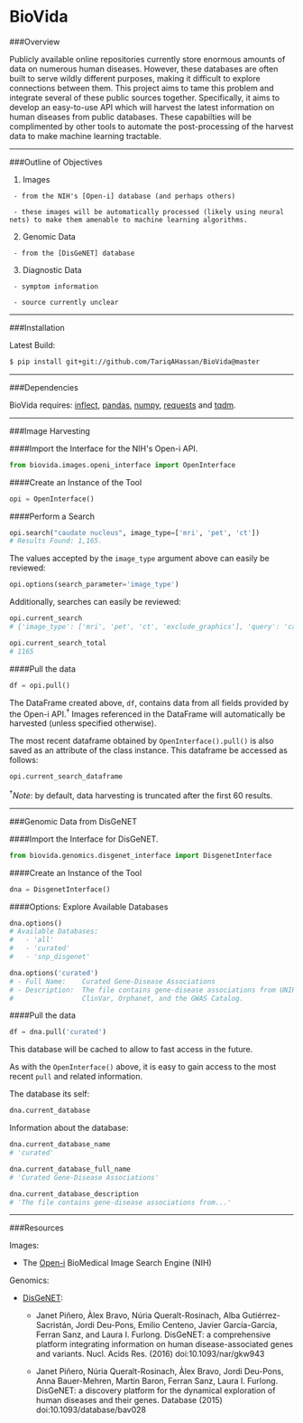 BioVida
===


###Overview

Publicly available online repositories currently store enormous amounts of data on numerous human diseases. However, 
these databases are often built to serve wildly different purposes, making it difficult to explore connections between 
them. This project aims to tame this problem and integrate several of these public sources together.
Specifically, it aims to develop an easy-to-use API which will harvest the latest information on human diseases from 
public databases. These capabilties will be complimented by other tools to automate the post-processing of the harvest 
data to make machine learning tractable.

------------------------------------------------------------------------

###Outline of Objectives

   1. Images
   
     - from the NIH's [Open-i] database (and perhaps others)
        
     - these images will be automatically processed (likely using neural nets) to make them amenable to machine learning algorithms.

   2. Genomic Data
   
     - from the [DisGeNET] database
    
   3. Diagnostic Data
   
     - symptom information
        
     - source currently unclear

------------------------------------------------------------------------

###Installation

Latest Build:
```bash
$ pip install git+git://github.com/TariqAHassan/BioVida@master
```

------------------------------------------------------------------------

###Dependencies

BioVida requires: [inflect], [pandas], [numpy], [requests] and [tqdm].

------------------------------------------------------------------------

###Image Harvesting


####Import the Interface for the NIH's Open-i API.
```python
from biovida.images.openi_interface import OpenInterface
```

####Create an Instance of the Tool
```python
opi = OpenInterface()
```

####Perform a Search
```python
opi.search("caudate nucleus", image_type=['mri', 'pet', 'ct'])
# Results Found: 1,165.
```

The values accepted by the `image_type` argument above can easily be reviewed:
```python
opi.options(search_parameter='image_type')
```

Additionally, searches can easily be reviewed:
```python
opi.current_search
# {'image_type': ['mri', 'pet', 'ct', 'exclude_graphics'], 'query': 'caudate nucleus'}

opi.current_search_total
# 1165
```

####Pull the data
```python
df = opi.pull()
```

The DataFrame created above, `df`, contains data from all fields provided by the Open-i API.<sup>†</sup>
Images referenced in the DataFrame will automatically be harvested (unless specified otherwise).


The most recent dataframe obtained by `OpenInterface().pull()` is also saved as an attribute of the class instance.
This dataframe be accessed as follows:
```python
opi.current_search_dataframe
```

<sup>†</sup>*Note*: by default, data harvesting is truncated after the first 60 results.

------------------------------------------------------------------------

###Genomic Data from DisGeNET


####Import the Interface for DisGeNET.
```python
from biovida.genomics.disgenet_interface import DisgenetInterface
```

####Create an Instance of the Tool
```python
dna = DisgenetInterface()
```

####Options: Explore Available Databases
```python
dna.options()
# Available Databases:
#   - 'all'
#   - 'curated'
#   - 'snp_disgenet'

dna.options('curated')
# - Full Name:    Curated Gene-Disease Associations
# - Description:  The file contains gene-disease associations from UNIPROT, CTD (human subset),
#                 ClinVar, Orphanet, and the GWAS Catalog.
```

####Pull the data
```python
df = dna.pull('curated')
```
This database will be cached to allow to fast access in the future.


As with the `OpenInterface()` above, it is easy to gain access to the most recent `pull` and related information.

The database its self:
```python
dna.current_database
```

Information about the database:
```python
dna.current_database_name
# 'curated'

dna.current_database_full_name
# 'Curated Gene-Disease Associations'

dna.current_database_description
# 'The file contains gene-disease associations from...'
```

------------------------------------------------------------------------

###Resources

Images:

   - The [Open-i] BioMedical Image Search Engine (NIH)

Genomics:

   - [DisGeNET]:

      * Janet Piñero, Àlex Bravo, Núria Queralt-Rosinach, Alba Gutiérrez-Sacristán, Jordi Deu-Pons, Emilio Centeno, 
      Javier García-García, Ferran Sanz, and Laura I. Furlong. DisGeNET: a comprehensive platform integrating 
      information on human disease-associated genes and variants. Nucl. Acids Res. (2016) doi:10.1093/nar/gkw943
      
      * Janet Piñero, Núria Queralt-Rosinach, Àlex Bravo, Jordi Deu-Pons, Anna Bauer-Mehren, Martin Baron, 
      Ferran Sanz, Laura I. Furlong. DisGeNET: a discovery platform for the dynamical exploration of human 
      diseases and their genes. Database (2015) doi:10.1093/database/bav028


[inflect]: https://pypi.python.org/pypi/inflect
[pandas]: http://pandas.pydata.org
[numpy]: http://www.numpy.org
[requests]: http://docs.python-requests.org/en/master/
[tqdm]: https://github.com/tqdm/tqdm
[Open-i]: https://openi.nlm.nih.gov
[DisGeNET]: http://www.disgenet.org/web/DisGeNET/menu








